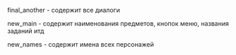 final_another - содержит все диалоги

new_main - содержит наименования предметов, кнопок меню, названия заданий итд

new_names - содержит имена всех персонажей